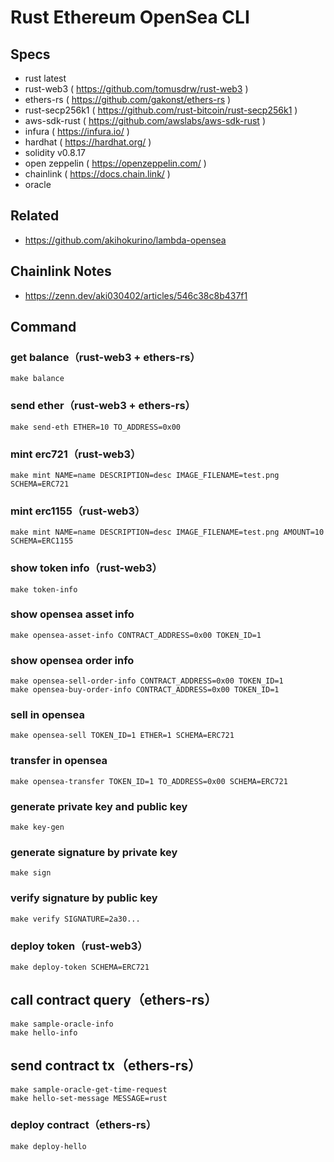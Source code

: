 # Rust Ethereum OpenSea CLI

## Specs

- rust latest
- rust-web3 ( https://github.com/tomusdrw/rust-web3 )
- ethers-rs ( https://github.com/gakonst/ethers-rs )
- rust-secp256k1 ( https://github.com/rust-bitcoin/rust-secp256k1 )
- aws-sdk-rust ( https://github.com/awslabs/aws-sdk-rust )
- infura ( https://infura.io/ )
- hardhat ( https://hardhat.org/ )
- solidity v0.8.17
- open zeppelin ( https://openzeppelin.com/ )
- chainlink ( https://docs.chain.link/ )
- oracle

## Related

- https://github.com/akihokurino/lambda-opensea

## Chainlink Notes

- https://zenn.dev/aki030402/articles/546c38c8b437f1

## Command

### get balance（rust-web3 + ethers-rs）

```
make balance
```

### send ether（rust-web3 + ethers-rs）

```
make send-eth ETHER=10 TO_ADDRESS=0x00
```

### mint erc721（rust-web3）

```
make mint NAME=name DESCRIPTION=desc IMAGE_FILENAME=test.png SCHEMA=ERC721
```

### mint erc1155（rust-web3）

```
make mint NAME=name DESCRIPTION=desc IMAGE_FILENAME=test.png AMOUNT=10 SCHEMA=ERC1155
```

### show token info（rust-web3）

```
make token-info
```

### show opensea asset info

```
make opensea-asset-info CONTRACT_ADDRESS=0x00 TOKEN_ID=1
```

### show opensea order info

```
make opensea-sell-order-info CONTRACT_ADDRESS=0x00 TOKEN_ID=1
make opensea-buy-order-info CONTRACT_ADDRESS=0x00 TOKEN_ID=1
```

### sell in opensea

```
make opensea-sell TOKEN_ID=1 ETHER=1 SCHEMA=ERC721
```

### transfer in opensea

```
make opensea-transfer TOKEN_ID=1 TO_ADDRESS=0x00 SCHEMA=ERC721
```

### generate private key and public key

```
make key-gen
```

### generate signature by private key

```
make sign
```

### verify signature by public key

```
make verify SIGNATURE=2a30...
```

### deploy token（rust-web3）

```
make deploy-token SCHEMA=ERC721
```

## call contract query（ethers-rs）

```
make sample-oracle-info
make hello-info
```

## send contract tx（ethers-rs）

```
make sample-oracle-get-time-request
make hello-set-message MESSAGE=rust
```

### deploy contract（ethers-rs）

```
make deploy-hello
```
